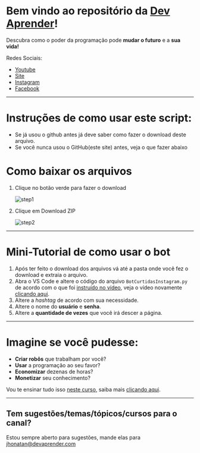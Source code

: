 # Bem vindo ao repositório da [Dev Aprender](https://www.devaprender.com)!

Descubra como o poder da programação pode **mudar o futuro** e a **sua vida!**

Redes Sociais:
* [Youtube](https://www.youtube.com/devaprender.com)
* [Site](www.devaprender.com)
* [Instagram](https://www.instagram.com/devaprender.official/)
* [Facebook](facebook.com/devaprender/)

---

# Instruções de como usar este script:

 - Se já usou o github antes já deve saber como fazer o download deste arquivo.
 - Se você nunca usou o GitHub(este site) antes, veja o que fazer abaixo

# Como baixar os arquivos

1. Clique no botão verde para fazer o download

    ![step1](images/step1.png)

2. Clique em Download ZIP

    ![step2](images/step2.png)

---

# Mini-Tutorial de como usar o bot

1. Após ter feito o download dos arquivos vá até a pasta onde você fez o download e extraia o arquivo.
2. Abra o VS Code e altere o código do arquivo `BotCurtidasInstagram.py` de acordo com o que foi [instruído no vídeo](https://www.youtube.com/watch?v=0PdIP2Q2X4U&t=975s), veja o vídeo novamente [clicando aqui](https://www.youtube.com/watch?v=0PdIP2Q2X4U&t=975s).
3. Altere a *hashtag* de acordo com sua necessidade.
4. Altere o nome do **usuário** e **senha**.
5. Altere a **quantidade de vezes** que você irá descer a página.

---

# Imagine se você pudesse:

* **Criar robôs** que trabalham por você?
* **Usar** a programação ao seu favor?
* **Economizar** dezenas de horas?
* **Monetizar** seu conhecimento?

Vou te ensinar tudo isso [neste curso](http://b.link/GitHub_curso_automacao), saiba mais [clicando aqui](http://b.link/GitHub_curso_automacao).

---

## Tem sugestões/temas/tópicos/cursos para o canal?
Estou sempre aberto para sugestões, mande elas para jhonatan@devaprender.com
